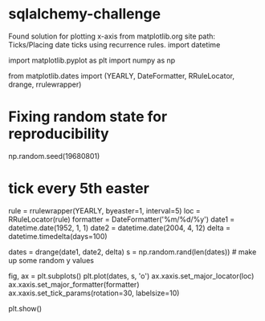 # sqlalchemy-challenge
Found solution for plotting x-axis from matplotlib.org site path: Ticks/Placing date ticks using recurrence rules.
import datetime

import matplotlib.pyplot as plt
import numpy as np

from matplotlib.dates import (YEARLY, DateFormatter, RRuleLocator, drange,
                              rrulewrapper)

# Fixing random state for reproducibility
np.random.seed(19680801)


# tick every 5th easter
rule = rrulewrapper(YEARLY, byeaster=1, interval=5)
loc = RRuleLocator(rule)
formatter = DateFormatter('%m/%d/%y')
date1 = datetime.date(1952, 1, 1)
date2 = datetime.date(2004, 4, 12)
delta = datetime.timedelta(days=100)

dates = drange(date1, date2, delta)
s = np.random.rand(len(dates))  # make up some random y values


fig, ax = plt.subplots()
plt.plot(dates, s, 'o')
ax.xaxis.set_major_locator(loc)
ax.xaxis.set_major_formatter(formatter)
ax.xaxis.set_tick_params(rotation=30, labelsize=10)

plt.show()